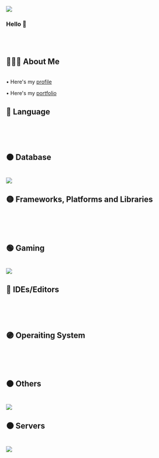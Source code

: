 

<!--
**hee2425/hee2425** is a ✨ _special_ ✨ repository because its `README.md` (this file) appears on your GitHub profile.

Here are some ideas to get you started:

- 🔭 I’m currently working on ...
- 🌱 I’m currently learning ...
- 👯 I’m looking to collaborate on ...
- 🤔 I’m looking for help with ...
- 💬 Ask me about ...
- 📫 How to reach me: ...
- 😄 Pronouns: ...
- ⚡ Fun fact: ...
-->


<img src="https://capsule-render.vercel.app/api?type=waving&color=FF8C8C&height=300&section=header&text=Chaehee&fontSize=90" />

### Hello 👋
<br>
<br>


## 👩🏻‍💻 About Me
<br/>
• Here's my <a target="_blank" href="https://leeward-brow-1da.notion.site/dcba81e30912475daffc284d9129aa1d">profile</a>

• Here's my <a target="_blank" href="https://leeward-brow-1da.notion.site/8e46cba7b2ed4bb99626b583ab327ad6?v=0ba5b0c724884bb09494c893a04d7033">portfolio</a>



## 🔴 Language 
<br/>
<div class="grid-image">
  <img alt="" src="https://img.shields.io/badge/html5-%23E34F26.svg?style=for-the-badge&logo=html5&logoColor=white" />
  <img alt="" src="https://img.shields.io/badge/css3-%231572B6.svg?style=for-the-badge&logo=css3&logoColor=white" />
  <img alt="" src="https://img.shields.io/badge/java-%23ED8B00.svg?style=for-the-badge&logo=java&logoColor=white" />
  <img alt="" src="https://img.shields.io/badge/javascript-%23323330.svg?style=for-the-badge&logo=javascript&logoColor=%23F7DF1E" />
  <img alt="" src="https://img.shields.io/badge/php-%23777BB4.svg?style=for-the-badge&logo=php&logoColor=white" />
  <img alt="" src="https://img.shields.io/badge/c%23-%23239120.svg?style=for-the-badge&logo=c-sharp&logoColor=white" />
</div>
<br>

## 🟠 Database
<br/>
<img src="https://img.shields.io/badge/mysql-%2300f.svg?style=for-the-badge&logo=mysql&logoColor=white"/>
<br>

## 🟡 Frameworks, Platforms and Libraries
<br/>
<div class="grid-image">
  <img alt="" src="https://img.shields.io/badge/jquery-%230769AD.svg?style=for-the-badge&logo=jquery&logoColor=white"/>
  <img alt="" src="https://img.shields.io/badge/chart.js-F5788D.svg?style=for-the-badge&logo=chart.js&logoColor=white"/>
</div>
<br>


## 🟢 Gaming
<br/>
<img src="https://img.shields.io/badge/unity-%23000000.svg?style=for-the-badge&logo=unity&logoColor=white"/>
<br>

## 🔵 IDEs/Editors
<br/>
<div class="grid-image">
  <img alt="" src="https://img.shields.io/badge/Android%20Studio-3DDC84.svg?style=for-the-badge&logo=android-studio&logoColor=white"/>
  <img alt="" src="https://img.shields.io/badge/Eclipse-FE7A16.svg?style=for-the-badge&logo=Eclipse&logoColor=white"/>
  <img alt="" src="https://img.shields.io/badge/IntelliJIDEA-000000.svg?style=for-the-badge&logo=intellij-idea&logoColor=white"/>
  <img alt="" src="https://img.shields.io/badge/Notepad++-90E59A.svg?style=for-the-badge&logo=notepad%2b%2b&logoColor=black"/>
  <img alt=""src="https://img.shields.io/badge/Visual%20Studio-5C2D91.svg?style=for-the-badge&logo=visual-studio&logoColor=white"/>
</div>
<br>


## 🟣 Operaiting System
<br/>
<div class="grid-image">
  <img alt="" src="https://img.shields.io/badge/Android-3DDC84?style=for-the-badge&logo=android&logoColor=white"/>
  <img alt="" src="https://img.shields.io/badge/cent%20os-002260?style=for-the-badge&logo=centos&logoColor=F0F0F0"/>
  <img alt="" src="https://img.shields.io/badge/Ubuntu-E95420?style=for-the-badge&logo=ubuntu&logoColor=white"/>
</div>
<br>

          
## 🟤 Others
<br/>
<img src="https://img.shields.io/badge/Notion-%23000000.svg?style=for-the-badge&logo=notion&logoColor=white"/>
<br>

## ⚫ Servers
<br/>
<img src="https://img.shields.io/badge/apache%20tomcat-%23F8DC75.svg?style=for-the-badge&logo=apache-tomcat&logoColor=black"/>
<br>






